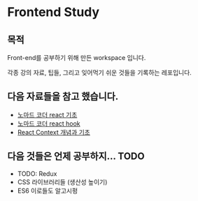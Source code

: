 # Frontend Study

## 목적 
 
Front-end를 공부하기 위해 만든 workspace 입니다. 

각종 강의 자료, 팁들, 그리고 잊어먹기 쉬운 것들을 기록하는 레포입니다.  

## 다음 자료들을 참고 했습니다.

 - [노마드 코더 react 기초](https://nomadcoders.co/react-fundamentals)
 - [노마드 코더 react hook](https://nomadcoders.co/react-hooks-introduction)
 - [React Context 개념과 기초](https://velopert.com/3606)

## 다음 것들은 언제 공부하지... TODO
 - TODO: Redux
 - CSS 라이브러리들 (생산성 높이기)
 - ES6 이로들도 알고시펑

